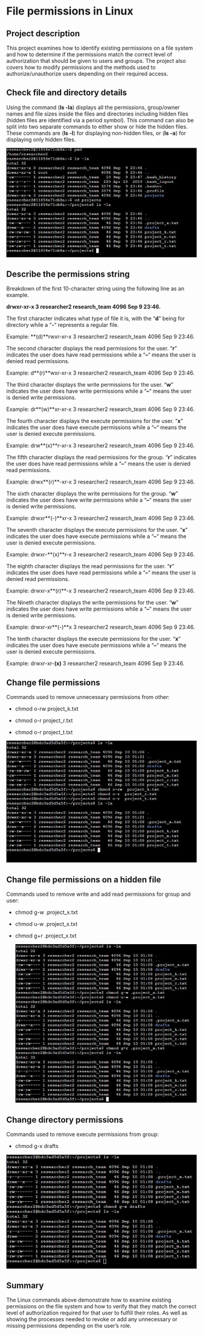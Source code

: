 # File permissions in Linux

## **Project description**

This project examines how to identify existing permissions on a file system and how to determine if the permissions match the correct level of authorization that should be given to users and groups. The project also covers how to modify permissions and the methods used to authorize/unauthorize users depending on their required access.

## **Check file and directory details**

Using the command (**ls \-la**) displays all the permissions, group/owner names and file sizes inside the files and directories including hidden files (hidden files are identified via a period symbol). This command can also be split into two separate commands to either show or hide the hidden files. These commands are (**ls \-l**) for displaying non-hidden files, or (**ls \-a**) for displaying only hidden files.

![Alt Text](image1.jpg)

## 

## **Describe the permissions string**

Breakdown of the first 10-character string using the following line as an example.

**drwxr-xr-x 3 researcher2 research\_team 4096 Sep  9 23:46.**

The first character indicates what type of file it is, with the “**d**” being for directory while a “**\-**“ represents a regular file. 

Example: **(d)**rwxr-xr-x 3 researcher2 research\_team 4096 Sep  9 23:46.

The second character displays the read permissions for the user. “**r**” indicates the user does have read permissions while a “**–**“ means the user is denied read permissions. 

Example: d**(r)**wxr-xr-x 3 researcher2 research\_team 4096 Sep  9 23:46.

The third character displays the write permissions for the user. “**w**” indicates the user does have write permissions while a “**–**“ means the user is denied write permissions. 

Example: dr**(w)**xr-xr-x 3 researcher2 research\_team 4096 Sep  9 23:46.

The fourth character displays the execute permissions for the user. “**x**” indicates the user does have execute permissions while a “**–**“ means the user is denied execute permissions. 

Example: drw**(x)**r-xr-x 3 researcher2 research\_team 4096 Sep  9 23:46.

The fifth character displays the read permissions for the group. “**r**” indicates the user does have read permissions while a “**–**“ means the user is denied read permissions. 

Example: drwx**(r)**\-xr-x 3 researcher2 research\_team 4096 Sep  9 23:46.

The sixth character displays the write permissions for the group. “**w**” indicates the user does have write permissions while a “**–**“ means the user is denied write permissions. 

Example: drwxr**(-)**xr-x 3 researcher2 research\_team 4096 Sep  9 23:46.

The seventh character displays the execute permissions for the user. “**x**” indicates the user does have execute permissions while a “**–**“ means the user is denied execute permissions. 

Example: drwxr-**(x)**r-x 3 researcher2 research\_team 4096 Sep  9 23:46.

The eighth character displays the read permissions for the user. “**r**” indicates the user does have read permissions while a “**–**“ means the user is denied read permissions. 

Example: drwxr-x**(r)**\-x 3 researcher2 research\_team 4096 Sep  9 23:46.

The Nineth character displays the write permissions for the user. “**w**” indicates the user does have write permissions while a “**–**“ means the user is denied write permissions. 

Example: drwxr-xr**(-)**x 3 researcher2 research\_team 4096 Sep  9 23:46.

The tenth character displays the execute permissions for the user. “**x**” indicates the user does have execute permissions while a “**–**“ means the user is denied execute permissions. 

Example: drwxr-xr-**(x)** 3 researcher2 research\_team 4096 Sep  9 23:46.

## **Change file permissions**

Commands used to remove unnecessary permissions from other:

- chmod o-rw project\_k.txt

- chmod o-r project\_r.txt

- chmod o-r project\_t.txt

![Alt Text](image3.jpg)

## 

## **Change file permissions on a hidden file**

Commands used to remove write and add read permissions for group and user:

- chmod g-w .project\_x.txt  
- chmod u-w .project\_x.txt  
- chmod g+r .project\_x.txt

  ![Alt Text](image2.jpg)



## **Change directory permissions**

Commands used to remove execute permissions from group:

- chmod g-x drafts

![Alt Text](image4.jpg)

## **Summary**

The Linux commands above demonstrate how to examine existing permissions on the file system and how to verify that they match the correct level of authorization required for that user to fulfill their roles. As well as showing the processes needed to revoke or add any unnecessary or missing permissions depending on the user’s role. 	

